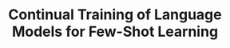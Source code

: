 ---
layout: default
title: 'Continual Training of Language Models for Few-Shot Learning'
authors: Zixuan Ke, Haowei Lin, <strong>Yijia Shao</strong>, Hu Xu, Lei Shu, Bing Liu
publication: In EMNLP 2022.
year: 2022.05
pdf: 'https://arxiv.org/abs/2210.05549'
code: 'https://github.com/UIC-Liu-Lab/CPT'
official_link: 'https://aclanthology.org/2022.emnlp-main.695.pdf'
---